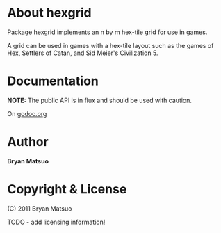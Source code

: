 About hexgrid
=============

Package hexgrid implements an n by m hex-tile grid for use in games.

A grid can be used in games with a hex-tile layout such as the games of
Hex, Settlers of Catan, and Sid Meier's Civilization 5.

Documentation
=============

**NOTE:** The public API is in flux and should be used with caution.

On [godoc.org](http://godoc.org/github.com/bmatsuo/hexgrid)

Author
======

**Bryan Matsuo**

Copyright & License
===================

(C) 2011 Bryan Matsuo 

TODO - add licensing information!
